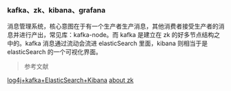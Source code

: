 ### kafka、zk、kibana、grafana

消息管理系统，核心意图在于有一个生产者生产消息，其他消费者接受生产者的消息并进行产出，常见库：kafka-node。而 kafka 是建立在 zk 的好多节点结构之中的。kafka 消息通过流动会流进 elasticSearch 里面，kibana 则相当于是 elasticSearch 的一个可视化界面。

> 参考文献

[log4j+kafka+ElasticSearch+Kibana](https://www.jianshu.com/p/d723ef0a6b88)
[about zk](https://segmentfault.com/a/1190000016349824)
